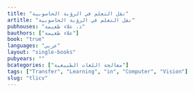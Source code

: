 ```yaml
---
title: "نقل التعلم في الرؤية الحاسوبية"
artitle: "نقل التعلم في الرؤية الحاسوبية"
pubhouses: "د. علاء طعيمة"
bauthors: ["علاء طعيمة"]
book: "true"
languages: "عربي"
layout: "single-books"
pubyears: ""
bcategories: ["معالجة اللغات الطبيعية"]
tags: ["Transfer", "Learning", "in", "Computer", "Vision"]
slug: "tlicv"
---
```


